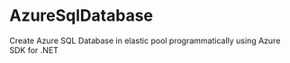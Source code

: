 # AzureSqlDatabase
Create Azure SQL Database in elastic pool programmatically using Azure SDK for .NET
